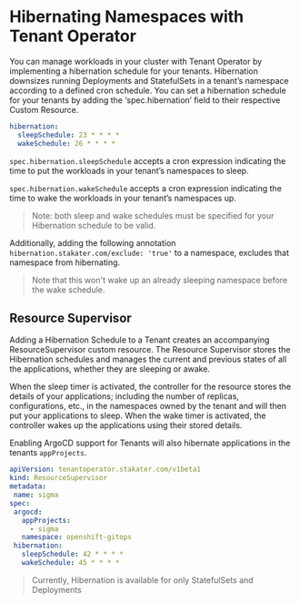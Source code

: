 # Hibernating Namespaces with Tenant Operator


You can manage workloads in your cluster with Tenant Operator by implementing a hibernation schedule for your tenants.
Hibernation downsizes running Deployments and StatefulSets in a tenant’s namespace according to a defined cron schedule. You can set a hibernation schedule for your tenants by adding the ‘spec.hibernation’ field to their respective Custom Resource.

```yaml
hibernation:
  sleepSchedule: 23 * * * *
  wakeSchedule: 26 * * * *
```
`spec.hibernation.sleepSchedule` accepts a cron expression indicating the time to put the workloads in your tenant’s namespaces to sleep.

`spec.hibernation.wakeSchedule` accepts a cron expression indicating the time to wake the workloads in your tenant’s namespaces up.

> Note: both sleep and wake schedules must be specified for your Hibernation schedule to be valid.

Additionally, adding the following annotation `hibernation.stakater.com/exclude: 'true'` to a namespace, excludes that namespace from hibernating.
> Note that this won't wake up an already sleeping namespace before the wake schedule.

## Resource Supervisor

Adding a Hibernation Schedule to a Tenant creates an accompanying ResourceSupervisor custom resource.
The Resource Supervisor stores the Hibernation schedules and manages the current and previous states of all the applications, whether they are sleeping or awake.

When the sleep timer is activated, the controller for the resource stores the details of your applications; including the number of replicas, configurations, etc., in the namespaces owned by the tenant and will then put your applications to sleep. When the wake timer is activated, the controller wakes up the applications using their stored details.

Enabling ArgoCD support for Tenants will also hibernate applications in the tenants `appProjects`.

```yaml
apiVersion: tenantoperator.stakater.com/v1beta1
kind: ResourceSupervisor
metadata:
 name: sigma
spec:
 argocd:
   appProjects:
     - sigma
   namespace: openshift-gitops
 hibernation:
   sleepSchedule: 42 * * * *
   wakeSchedule: 45 * * * *
```
> Currently, Hibernation is available for only StatefulSets and Deployments
